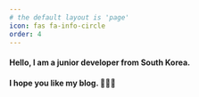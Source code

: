 ```yaml
---
# the default layout is 'page'
icon: fas fa-info-circle
order: 4
---
```


#### Hello, I am a junior developer from South Korea. 
#### I hope you like my blog. 👩🏻‍💻

